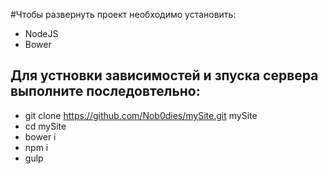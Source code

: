 #Чтобы развернуть проект необходимо установить:

* NodeJS
* Bower
## Для устновки зависимостей и зпуска сервера выполните последовтельно:

* git clone https://github.com/Nob0dies/mySite.git mySite
* cd mySite
* bower i
* npm i
* gulp
